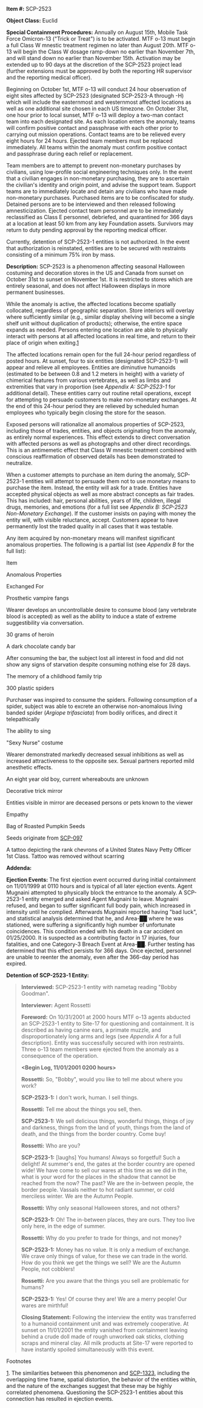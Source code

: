 **Item #:** SCP-2523

**Object Class:** Euclid

**Special Containment Procedures:** Annually on August 15th, Mobile Task Force Omicron-13 ("Trick or Treat") is to be activated. MTF o-13 must begin a full Class W mnestic treatment regimen no later than August 20th. MTF o-13 will begin the Class W dosage ramp-down no earlier than November 7th, and will stand down no earlier than November 15th. Activation may be extended up to 90 days at the discretion of the SCP-2523 project lead (further extensions must be approved by both the reporting HR supervisor and the reporting medical officer).

Beginning on October 1st, MTF o-13 will conduct 24 hour observation of eight sites affected by SCP-2523 (designated SCP-2523-A through -H) which will include the easternmost and westernmost affected locations as well as one additional site chosen in each US timezone. On October 31st, one hour prior to local sunset, MTF o-13 will deploy a two-man contact team into each designated site. As each location enters the anomaly, teams will confirm positive contact and passphrase with each other prior to carrying out mission operations. Contact teams are to be relieved every eight hours for 24 hours. Ejected team members must be replaced immediately. All teams within the anomaly must confirm positive contact and passphrase during each relief or replacement.

Team members are to attempt to prevent non-monetary purchases by civilians, using low-profile social engineering techniques only. In the event that a civilian engages in non-monetary purchasing, they are to ascertain the civilian's identity and origin point, and advise the support team. Support teams are to immediately locate and detain any civilians who have made non-monetary purchases. Purchased items are to be confiscated for study. Detained persons are to be interviewed and then released following amnesticization. Ejected contact team personnel are to be immediately reclassified as Class E personnel, debriefed, and quarantined for 366 days at a location at least 50 km from any key Foundation assets. Survivors may return to duty pending approval by the reporting medical officer.

Currently, detention of SCP-2523-1 entities is not authorized. In the event that authorization is reinstated, entities are to be secured with restraints consisting of a minimum 75% iron by mass.

**Description:** SCP-2523 is a phenomenon affecting seasonal Halloween costuming and decoration stores in the US and Canada from sunset on October 31st to sunset on November 1st. It is restricted to stores which are entirely seasonal, and does not affect Halloween displays in more permanent businesses.

While the anomaly is active, the affected locations become spatially collocated, regardless of geographic separation. Store interiors will overlay where sufficiently similar (e.g., similar display shelving will become a single shelf unit without duplication of products); otherwise, the entire space expands as needed. Persons entering one location are able to physically interact with persons at all affected locations in real time, and return to their place of origin when exiting.[1](javascript:;)

The affected locations remain open for the full 24-hour period regardless of posted hours. At sunset, four to six entities (designated SCP-2523-1) will appear and relieve all employees. Entities are diminutive humanoids (estimated to be between 0.8 and 1.2 meters in height) with a variety of chimerical features from various vertebrates, as well as limbs and extremities that vary in proportion (see _Appendix A: SCP-2523-1_ for additional detail). These entities carry out routine retail operations, except for attempting to persuade customers to make non-monetary exchanges. At the end of this 24-hour period they are relieved by scheduled human employees who typically begin closing the store for the season.

Exposed persons will rationalize all anomalous properties of SCP-2523, including those of trades, entities, and objects originating from the anomaly, as entirely normal experiences. This effect extends to direct conversation with affected persons as well as photographs and other direct recordings. This is an antimemetic effect that Class W mnestic treatment combined with conscious reaffirmation of observed details has been demonstrated to neutralize.

When a customer attempts to purchase an item during the anomaly, SCP-2523-1 entities will attempt to persuade them not to use monetary means to purchase the item. Instead, the entity will ask for a trade. Entities have accepted physical objects as well as more abstract concepts as fair trades. This has included: hair, personal abilities, years of life, children, illegal drugs, memories, and emotions (for a full list see _Appendix B: SCP-2523 Non-Monetary Exchange_). If the customer insists on paying with money the entity will, with visible reluctance, accept. Customers appear to have permanently lost the traded quality in all cases that it was testable.

Any item acquired by non-monetary means will manifest significant anomalous properties. The following is a partial list (see _Appendix B_ for the full list):

Item

Anomalous Properties

Exchanged For

Prosthetic vampire fangs

Wearer develops an uncontrollable desire to consume blood (any vertebrate blood is accepted) as well as the ability to induce a state of extreme suggestibility via conversation.

30 grams of heroin

A dark chocolate candy bar

After consuming the bar, the subject lost all interest in food and did not show any signs of starvation despite consuming nothing else for 28 days.

The memory of a childhood family trip

300 plastic spiders

Purchaser was inspired to consume the spiders. Following consumption of a spider, subject was able to excrete an otherwise non-anomalous living banded spider (_Argiope trifasciata_) from bodily orifices, and direct it telepathically

The ability to sing

"Sexy Nurse" costume

Wearer demonstrated markedly decreased sexual inhibitions as well as increased attractiveness to the opposite sex. Sexual partners reported mild anesthetic effects.

An eight year old boy, current whereabouts are unknown

Decorative trick mirror

Entities visible in mirror are deceased persons or pets known to the viewer

Empathy

Bag of Roasted Pumpkin Seeds

Seeds originate from [SCP-097](/scp-097)

A tattoo depicting the rank chevrons of a United States Navy Petty Officer 1st Class. Tattoo was removed without scarring

  
**Addenda:**

**Ejection Events:** The first ejection event occurred during initial containment on 11/01/1999 at 0110 hours and is typical of all later ejection events. Agent Mugnaini attempted to physically block the entrance to the anomaly. A SCP-2523-1 entity emerged and asked Agent Mugnaini to leave. Mugnaini refused, and began to suffer significant full body pain, which increased in intensity until he complied. Afterwards Mugnaini reported having "bad luck", and statistical analysis determined that he, and Area-██ where he was stationed, were suffering a significantly high number of unfortunate coincidences. This condition ended with his death in a car accident on 01/25/2000. It is suspected as a contributing factor in 17 injuries, four fatalities, and one Category-3 Breach Event at Area-██. Further testing has determined that this effect persists for 366 days. Once ejected, personnel are unable to reenter the anomaly, even after the 366-day period has expired.

**Detention of SCP-2523-1 Entity:**

> **Interviewed:** SCP-2523-1 entity with nametag reading "Bobby Goodman".
> 
> **Interviewer:** Agent Rossetti
> 
> **Foreword:** On 10/31/2001 at 2000 hours MTF o-13 agents abducted an SCP-2523-1 entity to Site-17 for questioning and containment. It is described as having canine ears, a primate muzzle, and disproportionately long arms and legs (see _Appendix A_ for a full description). Entity was successfully secured with iron restraints. Three o-13 team members were ejected from the anomaly as a consequence of the operation.
> 
> **<Begin Log, 11/01/2001 0200 hours>**
> 
> **Rossetti:** So, "Bobby", would you like to tell me about where you work?
> 
> **SCP-2523-1:** I don't work, human. I sell things.
> 
> **Rossetti:** Tell me about the things you sell, then.
> 
> **SCP-2523-1:** We sell delicious things, wonderful things, things of joy and darkness, things from the land of youth, things from the land of death, and the things from the border country. Come buy!
> 
> **Rossetti:** Who are you?
> 
> **SCP-2523-1:** \[laughs\] You humans! Always so forgetful! Such a delight! At summer's end, the gates at the border country are opened wide! We have come to sell our wares at this time as we did in the, what is your word for the places in the shadow that cannot be reached from the now? The past? We are the in-between people, the border people. Vassals neither to hot radiant summer, or cold merciless winter. We are the Autumn People.
> 
> **Rossetti:** Why only seasonal Halloween stores, and not others?
> 
> **SCP-2523-1:** Oh! The in-between places, they are ours. They too live only here, in the edge of summer.
> 
> **Rossetti:** Why do you prefer to trade for things, and not money?
> 
> **SCP-2523-1:** Money has no value. It is only a medium of exchange. We crave only things of value, for these we can trade in the world. How do you think we get the things we sell? We are the Autumn People, not cobblers!
> 
> **Rossetti:** Are you aware that the things you sell are problematic for humans?
> 
> **SCP-2523-1:** Yes! Of course they are! We are a merry people! Our wares are mirthful!
> 
> **<End Log>**
> 
> **Closing Statement:** Following the interview the entity was transferred to a humanoid containment unit and was extremely cooperative. At sunset on 11/01/2001 the entity vanished from containment leaving behind a crude doll made of rough unworked oak sticks, clothing scraps and mineral clay. All milk products at Site-17 were reported to have instantly spoiled simultaneously with this event.

Footnotes

[1](javascript:;). The similarities between this phenomenon and [SCP-1323](/scp-1323), including the overlapping time frame, spatial distortion, the behavior of the entities within, and the nature of the exchanges suggest that these may be highly correlated phenomena. Questioning the SCP-2523-1 entities about this connection has resulted in ejection events.